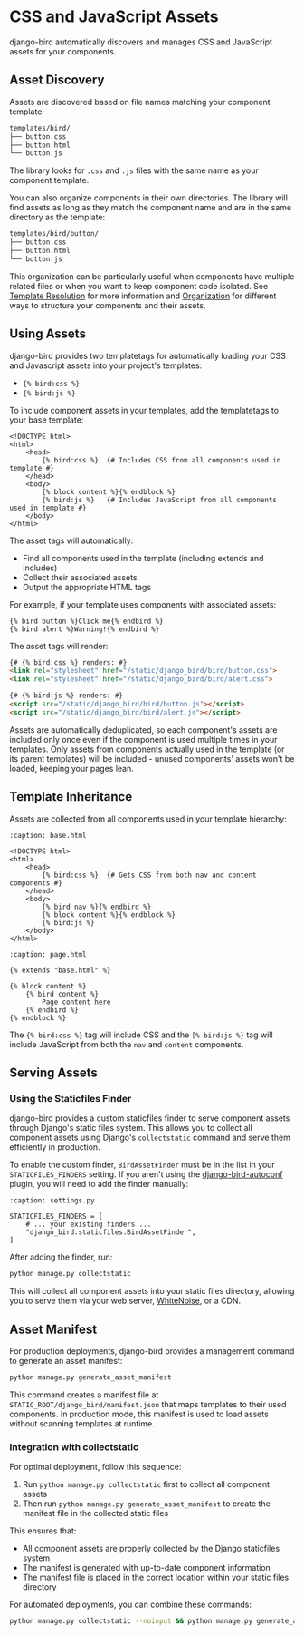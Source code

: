 # CSS and JavaScript Assets

django-bird automatically discovers and manages CSS and JavaScript assets for your components.

## Asset Discovery

Assets are discovered based on file names matching your component template:

```bash
templates/bird/
├── button.css
├── button.html
└── button.js
```

The library looks for `.css` and `.js` files with the same name as your component template.

You can also organize components in their own directories. The library will find assets as long as they match the component name and are in the same directory as the template:

```bash
templates/bird/button/
├── button.css
├── button.html
└── button.js
```

This organization can be particularly useful when components have multiple related files or when you want to keep component code isolated. See [Template Resolution](naming.md#template-resolution) for more information and [Organization](organization.md) for different ways to structure your components and their assets.

## Using Assets

django-bird provides two templatetags for automatically loading your CSS and Javascript assets into your project's templates:

- `{% bird:css %}`
- `{% bird:js %}`

To include component assets in your templates, add the templatetags to your base template:

```htmldjango
<!DOCTYPE html>
<html>
    <head>
        {% bird:css %}  {# Includes CSS from all components used in template #}
    </head>
    <body>
        {% block content %}{% endblock %}
        {% bird:js %}   {# Includes JavaScript from all components used in template #}
    </body>
</html>
```

The asset tags will automatically:

- Find all components used in the template (including extends and includes)
- Collect their associated assets
- Output the appropriate HTML tags

For example, if your template uses components with associated assets:

```htmldjango
{% bird button %}Click me{% endbird %}
{% bird alert %}Warning!{% endbird %}
```

The asset tags will render:

```html
{# {% bird:css %} renders: #}
<link rel="stylesheet" href="/static/django_bird/bird/button.css">
<link rel="stylesheet" href="/static/django_bird/bird/alert.css">

{# {% bird:js %} renders: #}
<script src="/static/django_bird/bird/button.js"></script>
<script src="/static/django_bird/bird/alert.js"></script>
```

Assets are automatically deduplicated, so each component's assets are included only once even if the component is used multiple times in your templates. Only assets from components actually used in the template (or its parent templates) will be included - unused components' assets won't be loaded, keeping your pages lean.

## Template Inheritance

Assets are collected from all components used in your template hierarchy:

```{code-block} htmldjango
:caption: base.html

<!DOCTYPE html>
<html>
    <head>
        {% bird:css %}  {# Gets CSS from both nav and content components #}
    </head>
    <body>
        {% bird nav %}{% endbird %}
        {% block content %}{% endblock %}
        {% bird:js %}
    </body>
</html>
```

```{code-block} htmldjango
:caption: page.html

{% extends "base.html" %}

{% block content %}
    {% bird content %}
        Page content here
    {% endbird %}
{% endblock %}
```

The `{% bird:css %}` tag will include CSS and the `[% bird:js %}` tag will include JavaScript from both the `nav` and `content` components.

## Serving Assets

### Using the Staticfiles Finder

django-bird provides a custom staticfiles finder to serve component assets through Django's static files system. This allows you to collect all component assets using Django's `collectstatic` command and serve them efficiently in production.

To enable the custom finder, `BirdAssetFinder` must be in the list in your `STATICFILES_FINDERS` setting. If you aren't using the [django-bird-autoconf](https://pypi.org/project/django-bird-autoconf/) plugin, you will need to add the finder manually:

```{code-block} python
:caption: settings.py

STATICFILES_FINDERS = [
    # ... your existing finders ...
    "django_bird.staticfiles.BirdAssetFinder",
]
```

After adding the finder, run:

```bash
python manage.py collectstatic
```

This will collect all component assets into your static files directory, allowing you to serve them via your web server, [WhiteNoise](https://whitenoise.readthedocs.io), or a CDN.

## Asset Manifest

For production deployments, django-bird provides a management command to generate an asset manifest:

```bash
python manage.py generate_asset_manifest
```

This command creates a manifest file at `STATIC_ROOT/django_bird/manifest.json` that maps templates to their used components. In production mode, this manifest is used to load assets without scanning templates at runtime.

### Integration with collectstatic

For optimal deployment, follow this sequence:

1. Run `python manage.py collectstatic` first to collect all component assets
2. Then run `python manage.py generate_asset_manifest` to create the manifest file in the collected static files

This ensures that:
- All component assets are properly collected by the Django staticfiles system
- The manifest is generated with up-to-date component information
- The manifest file is placed in the correct location within your static files directory

For automated deployments, you can combine these commands:

```bash
python manage.py collectstatic --noinput && python manage.py generate_asset_manifest
```
